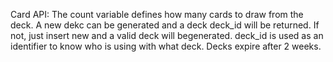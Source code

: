 Card API:
The count variable defines how many cards to draw from the deck. A new dekc can be generated and a deck deck_id will be returned. If not, just insert new and a valid deck will begenerated. deck_id is used as an identifier to know who is using with what deck. Decks expire after 2 weeks.